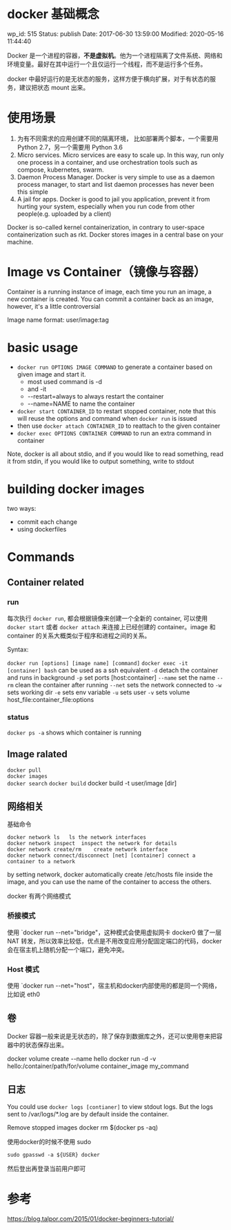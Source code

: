 # docker 基础概念


wp_id: 515
Status: publish
Date: 2017-06-30 13:59:00
Modified: 2020-05-16 11:44:40


Docker 是一个进程的容器，**不是虚拟机**。他为一个进程隔离了文件系统、网络和环境变量。最好在其中运行一个且仅运行一个线程，而不是运行多个任务。

docker 中最好运行的是无状态的服务，这样方便于横向扩展，对于有状态的服务，建议把状态 mount 出来。

# 使用场景

1. 为有不同需求的应用创建不同的隔离环境， 比如部署两个脚本，一个需要用 Python 2.7，另一个需要用 Python 3.6
2. Micro services. Micro services are easy to scale up. In this way, run only one process in a container, and use orchestration tools such as compose, kubernetes, swarm.
3. Daemon Process Manager. Docker is very simple to use as a daemon process manager, to start and list daemon processes has never been this simple
4. A jail for apps. Docker is good to jail you application, prevent it from hurting your system, especially when you run code from other people(e.g. uploaded by a client)

Docker is so-called kernel containerization, in contrary to user-space containerization such as rkt. Docker stores images in a central base on your machine.


# Image vs Container（镜像与容器）

Container is a running instance of image, each time you run an image, a new container is created. You can commit a container back as an image, however, it's a little controversial

Image name format: user/image:tag

# basic usage

* `docker run OPTIONS IMAGE COMMAND` to generate a container based on given image and start it.
  * most used command is -d 
  * and -it
  * --restart=always to always restart the container
  * --name=NAME to name the container
* `docker start CONTAINER_ID` to restart stopped container, note that this will reuse the options and command when `docker run` is issued
* then use `docker attach CONTAINER_ID` to reattach to the given container
* `docker exec OPTIONS CONTAINER COMMAND` to run an extra command in container

Note, docker is all about stdio, and if you would like to read something, read it from stdin, if you would like to output something, write to stdout

# building docker images
two ways:
* commit each change
* using dockerfiles

# Commands

## Container related

### run

每次执行 `docker run`, 都会根据镜像来创建一个全新的 container, 可以使用 `docker start` 或者 `docker attach` 来连接上已经创建的 container。image 和 container 的关系大概类似于程序和进程之间的关系。

Syntax: 

`docker run [options] [image name] [command]`
`docker exec -it [container] bash` can be used as a ssh equivalent
`-d` detach the container and runs in background
`-p` set ports [host:container]
`--name` set the name
`--rm` clean the container after running
`--net` sets the network connected to
`-w` sets working dir
`-e` sets env variable
`-u` sets user
`-v` sets volume host_file:container_file:options

### status

`docker ps -a` shows which container is running

## Image ralated

`docker pull`	
`docker images` 	
`docker search`	
`docker build`	 docker build -t user/image [dir]

## 网络相关

基础命令

```
docker network ls	ls the network interfaces
docker network inspect	inspect the network for details
docker network create/rm	create network interface
docker network connect/disconnect [net] [container]	connect a container to a network
```

by setting network, docker automatically create /etc/hosts file inside the image, and you can use the name of the container to access the others.

docker 有两个网络模式

### 桥接模式

使用 `docker run --net="bridge"，这种模式会使用虚拟网卡 docker0 做了一层 NAT 转发，所以效率比较低，优点是不用改变应用分配固定端口的代码，docker会在宿主机上随机分配一个端口，避免冲突。

### Host 模式

使用 `docker run --net="host"，宿主机和docker内部使用的都是同一个网络，比如说 eth0


## 卷

Docker 容器一般来说是无状态的，除了保存到数据库之外，还可以使用卷来把容器中的状态保存出来。

docker volume create --name hello
docker run -d -v hello:/container/path/for/volume container_image my_command


## 日志

You could use `docker logs [contianer]`  to view stdout logs. But the logs sent to /var/logs/*.log are by default inside the container. 

Remove stopped images
docker rm $(docker ps -aq)

使用docker的时候不使用 sudo

```
sudo gpasswd -a ${USER} docker
```

然后登出再登录当前用户即可


# 参考

https://blog.talpor.com/2015/01/docker-beginners-tutorial/